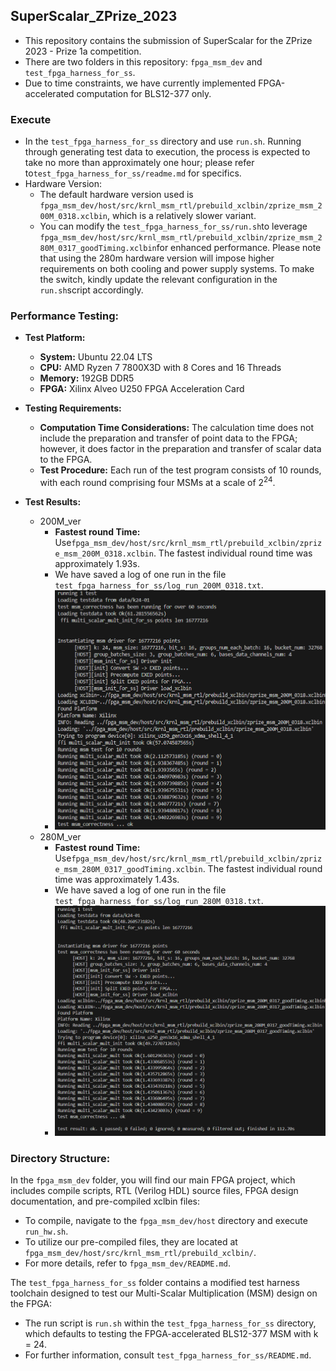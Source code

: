 ## SuperScalar_ZPrize_2023

- This repository contains the submission of SuperScalar for the ZPrize 2023 - Prize 1a competition.
- There are two folders in this repository: `fpga_msm_dev` and `test_fpga_harness_for_ss`.
- Due to time constraints, we have currently implemented FPGA-accelerated computation for BLS12-377 only.

### Execute

- In the `test_fpga_harness_for_ss` directory and use `run.sh`. Running through generating test data to execution, the process is expected to take no more than approximately one hour; please refer to`test_fpga_harness_for_ss/readme.md` for specifics.
- Hardware Version:
  - The default hardware version used is `fpga_msm_dev/host/src/krnl_msm_rtl/prebuild_xclbin/zprize_msm_200M_0318.xclbin`, which is a relatively slower variant.
  - You can modify the `test_fpga_harness_for_ss/run.sh`to leverage `fpga_msm_dev/host/src/krnl_msm_rtl/prebuild_xclbin/zprize_msm_280M_0317_goodTiming.xclbin`for enhanced performance. Please note that using the 280m hardware version will impose higher requirements on both cooling and power supply systems. To make the switch, kindly update the relevant configuration in the `run.sh`script accordingly.

### Performance Testing:

- **Test Platform:**

  - **System:** Ubuntu 22.04 LTS
  - **CPU:** AMD Ryzen 7 7800X3D with 8 Cores and 16 Threads
  - **Memory:** 192GB DDR5
  - **FPGA:** Xilinx Alveo U250 FPGA Acceleration Card
- **Testing Requirements:**

  - **Computation Time Considerations:** The calculation time does not include the preparation and transfer of point data to the FPGA; however, it does factor in the preparation and transfer of scalar data to the FPGA.
  - **Test Procedure:** Each run of the test program consists of 10 rounds, with each round comprising four MSMs at a scale of $2^{24}$.
- **Test Results:**

  - 200M_ver
    - **Fastest round Time:** Use`fpga_msm_dev/host/src/krnl_msm_rtl/prebuild_xclbin/zprize_msm_200M_0318.xclbin`.  The fastest individual round time was approximately 1.93s.
    - We have saved a log of one run in the file `test_fpga_harness_for_ss/log_run_200M_0318.txt`.
    - ![run_log](./fpga_msm_dev/doc/assets/002_200M_run_log.png)
  - 280M_ver
    - **Fastest round Time:** Use`fpga_msm_dev/host/src/krnl_msm_rtl/prebuild_xclbin/zprize_msm_280M_0317_goodTiming.xclbin`.  The fastest individual round time was approximately 1.43s.
    - We have saved a log of one run in the file `test_fpga_harness_for_ss/log_run_280M_0318.txt`.
    - ![run_log](./fpga_msm_dev/doc/assets/001_280M_run_log.png)

### Directory Structure:

In the `fpga_msm_dev` folder, you will find our main FPGA project, which includes compile scripts, RTL (Verilog HDL) source files, FPGA design documentation, and pre-compiled xclbin files:

- To compile, navigate to the `fpga_msm_dev/host` directory and execute `run_hw.sh`.
- To utilize our pre-compiled files, they are located at `fpga_msm_dev/host/src/krnl_msm_rtl/prebuild_xclbin/`.
- For more details, refer to `fpga_msm_dev/README.md`.

The `test_fpga_harness_for_ss` folder contains a modified test harness toolchain designed to test our Multi-Scalar Multiplication (MSM) design on the FPGA:

- The run script is `run.sh` within the `test_fpga_harness_for_ss` directory, which defaults to testing the FPGA-accelerated BLS12-377 MSM with k = 24.
- For further information, consult `test_fpga_harness_for_ss/README.md`.
